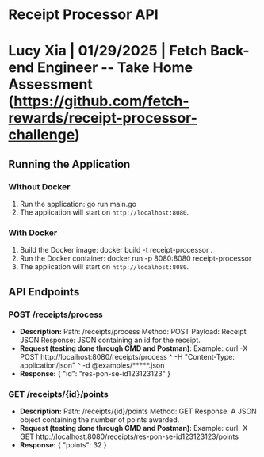 # Receipt Processor API
# Lucy Xia | 01/29/2025 | Fetch Back-end Engineer -- Take Home Assessment (https://github.com/fetch-rewards/receipt-processor-challenge)

## Running the Application

### Without Docker
1. Run the application: go run main.go
4. The application will start on `http://localhost:8080`.

### With Docker
1. Build the Docker image: docker build -t receipt-processor .
2. Run the Docker container: docker run -p 8080:8080 receipt-processor
3. The application will start on `http://localhost:8080`.

## API Endpoints

### POST /receipts/process
- **Description:** 
        Path: /receipts/process
        Method: POST
        Payload: Receipt JSON
        Response: JSON containing an id for the receipt.
- **Request (testing done through CMD and Postman)**:
  Example: curl -X POST http://localhost:8080/receipts/process ^
        -H "Content-Type: application/json" ^
        -d @examples/*****.json
- **Response:**
  { "id": "res-pon-se-id123123123" }

### **GET /receipts/{id}/points**
- **Description:**
        Path: /receipts/{id}/points
        Method: GET
        Response: A JSON object containing the number of points awarded.
- **Request (testing done through CMD and Postman)**:
    Example: curl -X GET http://localhost:8080/receipts/res-pon-se-id123123123/points
- **Response:**
  { "points": 32 }
